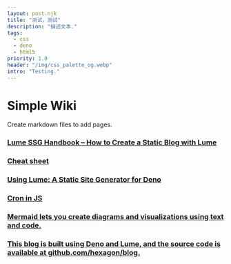```yaml
---
layout: post.njk
title: "测试，测试"
description: "描述文本."
tags:
  - css
  - deno
  - html5
priority: 1.0
header: "/img/css_palette_og.webp"
intro: "Testing."
---
```


# Simple Wiki

Create markdown files to add pages.
### [Lume SSG Handbook – How to Create a Static Blog with Lume](https://www.freecodecamp.org/news/how-to-create-a-static-blog-with-lume/)   
### [Cheat sheet](https://lume.land/docs/advanced/cheatsheet/)   
### [Using Lume: A Static Site Generator for Deno](https://hexagon.56k.guru/posts/building-a-blog-using-lume/)   
### [Cron in JS](https://jsfiddle.net/hexag0n/hoa8kwsb/)   
### [Mermaid lets you create diagrams and visualizations using text and code.](https://mermaid.js.org/intro/)   
### [This blog is built using Deno and Lume, and the source code is available at github.com/hexagon/blog.](https://hexagon.56k.guru/)   